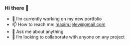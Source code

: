 ### Hi there 👋

- 🔭 I’m currently working on my new portfolio
- 📫 How to reach me: maxim.jelev@gmail.com
- 💬 Ask me about anything
- 👯 I’m looking to collaborate with anyone on any project


<!--
**MaximZhelev/MaximZhelev** is a ✨ _special_ ✨ repository because its `README.md` (this file) appears on your GitHub profile.

Here are some ideas to get you started:

- 🔭 I’m currently working on ...
- 🌱 I’m currently learning ...
- 👯 I’m looking to collaborate on ...
- 🤔 I’m looking for help with ...
- 💬 Ask me about ...
- 📫 How to reach me: ...
- 😄 Pronouns: ...
- ⚡ Fun fact: ...
-->
